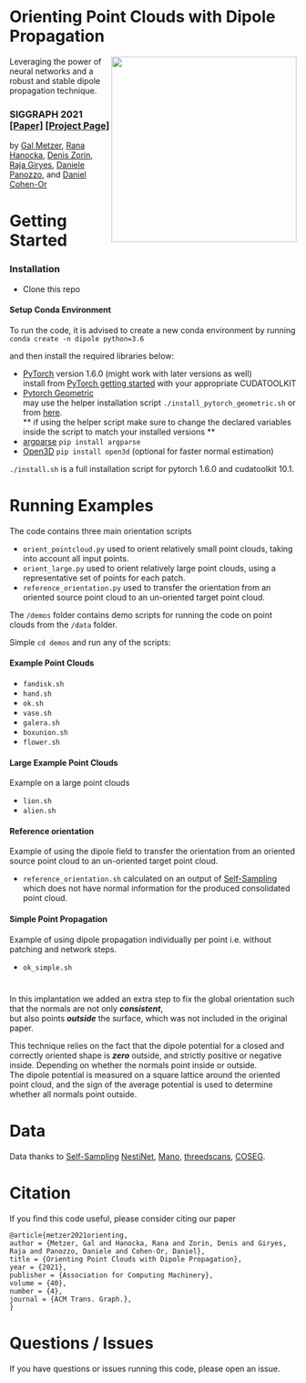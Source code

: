 # Orienting Point Clouds with Dipole Propagation
<img src='docs/images/output.gif' align="right" width=325>
 Leveraging the power of neural networks and a robust and stable dipole propagation technique.

### SIGGRAPH 2021 [[Paper]](https://arxiv.org/abs/2105.01604) [[Project Page]](https://galmetzer.github.io/dipole-normal-prop/)<br>
by [Gal Metzer](https://galmetzer.github.io/),
[Rana Hanocka](https://www.cs.tau.ac.il/~hanocka/),
[Denis Zorin](https://cims.nyu.edu/gcl/denis.html),
[Raja Giryes](http://web.eng.tau.ac.il/~raja),
[Daniele Panozzo](https://cims.nyu.edu/gcl/daniele.html),
and [Daniel Cohen-Or](https://danielcohenor.com/)

# Getting Started

### Installation
- Clone this repo

#### Setup Conda Environment
To run the code, it is advised to create a new conda environment by running `conda create -n dipole python=3.6`

and then install the required libraries below:

- [PyTorch](https://pytorch.org/) version 1.6.0 (might work with later versions as well) <br>
  install from [PyTorch getting started](https://pytorch.org/get-started/locally/) with your appropriate CUDATOOLKIT
- [Pytorch Geometric](https://github.com/rusty1s/pytorch_geometric) <br>
may use the helper installation script `./install_pytorch_geometric.sh` or from [here](https://github.com/rusty1s/pytorch_geometric). <br>
  ** if using the helper script make sure to change the declared variables inside the script to match your installed versions **
- [argparse](https://docs.python.org/3/library/argparse.html) `pip install argparse`
- [Open3D](http://www.open3d.org/) `pip install open3d` (optional for faster normal estimation)

`./install.sh` is a full installation script for pytorch 1.6.0 and cudatoolkit 10.1.

# Running Examples
The code contains three main orientation scripts
- `orient_pointcloud.py` used to orient relatively small point clouds, taking into account all input points.
- `orient_large.py` used to orient relatively large point clouds, using a representative set of points for each patch.
- `reference_orientation.py` used to transfer the orientation from an oriented source point cloud to an un-oriented target point cloud.

The `/demos` folder contains demo scripts for running the code on point clouds from the `/data` folder.

Simple `cd demos` and run any of the scripts:

#### Example Point Clouds
- `fandisk.sh`
- `hand.sh` 
- `ok.sh`
- `vase.sh`
- `galera.sh`
- `boxunion.sh`
- `flower.sh`

#### Large Example Point Clouds
Example on a large point clouds
- `lion.sh`
- `alien.sh`

#### Reference orientation
Example of using the dipole field to transfer the orientation from an oriented source point cloud
to an un-oriented target point cloud.
- `reference_orientation.sh` calculated on an output of [Self-Sampling](https://galmetzer.github.io/self-sample/) <br> 
which does not have normal information for the produced consolidated point cloud.

#### Simple Point Propagation
Example of using dipole propagation individually per point i.e. without patching and network steps.
- `ok_simple.sh`

#

In this implantation we added an extra step to fix the global orientation such that the normals are not only ***consistent***, <br>
but also points ***outside*** the surface, which was not included in the original paper. <br>

This technique relies on the fact that the dipole potential for a closed and correctly oriented shape is ***zero*** outside, 
and strictly positive or negative inside. Depending on whether the normals point inside or outside. <br>
The dipole potential is measured on a square lattice around the oriented point cloud,
and the sign of the average potential is used to determine whether all normals point outside. 


# Data
Data thanks to [Self-Sampling](https://galmetzer.github.io/self-sample/) [NestiNet](https://github.com/sitzikbs/Nesti-Net), [Mano](https://mano.is.tue.mpg.de/), 
[threedscans](https://threedscans.com/), [COSEG](http://irc.cs.sdu.edu.cn/~yunhai/public_html/ssl/ssd.htm).

# Citation
If you find this code useful, please consider citing our paper
```
@article{metzer2021orienting,
author = {Metzer, Gal and Hanocka, Rana and Zorin, Denis and Giryes, Raja and Panozzo, Daniele and Cohen-Or, Daniel},
title = {Orienting Point Clouds with Dipole Propagation},
year = {2021},
publisher = {Association for Computing Machinery},
volume = {40},
number = {4},
journal = {ACM Trans. Graph.},
}
```

# Questions / Issues
If you have questions or issues running this code, please open an issue.

